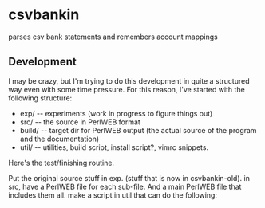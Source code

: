 csvbankin
=========

parses csv bank statements and remembers account mappings

Development
-----------

I may be crazy, but I'm trying to do this development in quite a structured way even with some time pressure. For this reason, I've started with the following structure:

* exp/	    --	experiments (work in progress to figure things out)
* src/    --  the source in PerlWEB format
* build/	    --  target dir for PerlWEB output (the actual source of the program and the documentation)
* util/	    --  utilities, build script, install script?, vimrc snippets.

Here's the test/finishing routine.

Put the original source stuff in exp. (stuff that is now in csvbankin-old).
in src, have a PerlWEB file for each sub-file. And a main PerlWEB file that includes them all.
make a script in util that can do the following:
